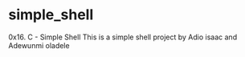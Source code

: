 # simple_shell
0x16. C - Simple Shell
This is a simple shell project by Adio isaac and Adewunmi oladele
